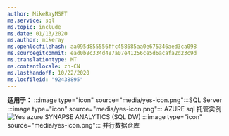 ```yaml
---
author: MikeRayMSFT
ms.service: sql
ms.topic: include
ms.date: 01/13/2020
ms.author: mikeray
ms.openlocfilehash: aa095d855556ffc458685aa0e675346aed3ca098
ms.sourcegitcommit: ead0b8c334d487a07e41256ce5d6acafa2d23c9d
ms.translationtype: MT
ms.contentlocale: zh-CN
ms.lasthandoff: 10/22/2020
ms.locfileid: "92438895"
---
```

<Token>**适用于：** :::image type="icon" source="media/yes-icon.png":::SQL Server :::image type="icon" source="media/yes-icon.png"::: AZURE sql 托管实例 ![ Yes ](media/yes-icon.png) azure SYNAPSE ANALYTICS (SQL DW) :::image type="icon" source="media/yes-icon.png"::: 并行数据仓库 </Token>
